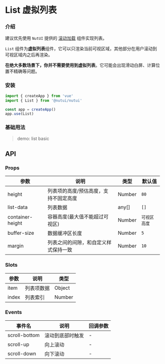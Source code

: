 # List 虚拟列表

### 介绍

建议优先使用 `NutUI` 提供的 [滚动加载](#/zh-CN/component/infiniteloading) 组件实现列表。

`List` 组件为**虚拟列表**组件，它可以只渲染当前可视区域，其他部分在用户滚动到可视区域内之后再渲染。

**在绝大多数场景下，你并不需要使用到虚拟列表**。它可能会出现滑动白屏、计算位置不精确等问题。

### 安装

```js
import { createApp } from 'vue'
import { List } from '@nutui/nutui'

const app = createApp()
app.use(List)
```

### 基础用法

> demo: list basic

## API

### Props

| 参数 | 说明 | 类型 | 默认值 |
| --- | --- | --- | --- |
| height | 列表项的高度/预估高度，支持不固定高度 | Number | `80` |
| list-data | 列表数据 | any[] | `[]` |
| container-height | 容器高度(最大值不能超过可视区) | Number | `可视区高度` |
| buffer-size | 数据缓冲区长度 | Number | `5` |
| margin | 列表之间的间隙，和自定义样式保持一致 | Number | `10` |

### Slots

| 参数 | 说明 | 类型 |
| --- | --- | --- |
| item | 列表项数据 | Object |
| index | 列表索引 | Number |

### Events

| 事件名 | 说明 | 回调参数 |
| --- | --- | --- |
| scroll-bottom | 滚动到底部时触发 | - |
| scroll-up | 向上滚动 | - |
| scroll-down | 向下滚动 | - |
